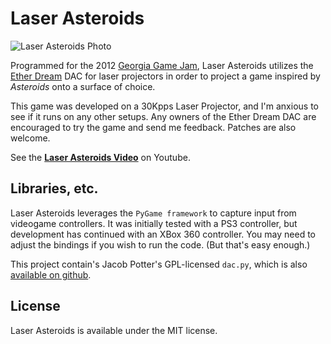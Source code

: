Laser Asteroids
===============
![Laser Asteroids Photo](http://img.youtube.com/vi/5XTi-jf-ans/0.jpg)

Programmed for the 2012 [Georgia Game Jam](http://www.spsu.edu/games/gamejam/), 
Laser Asteroids utilizes the [Ether Dream](http://www.ether-dream.com/) 
DAC for laser projectors in order to project a game inspired by *Asteroids* onto 
a surface of choice. 

This game was developed on a 30Kpps Laser Projector, and I'm anxious to see
if it runs on any other setups. Any owners of the Ether Dream DAC are encouraged
to try the game and send me feedback. Patches are also welcome.

See the **[Laser Asteroids Video](http://youtube.com/watch?v=5XTi-jf-ans)** on Youtube.

Libraries, etc. 
---------------
Laser Asteroids leverages the `PyGame framework` to capture input from 
videogame controllers. It was initially tested with a PS3 controller, but
development has continued with an XBox 360 controller. You may need to adjust
the bindings if you wish to run the code. (But that's easy enough.)

This project contain's Jacob Potter's GPL-licensed `dac.py`, which is also
[available on github](https://github.com/j4cbo/j4cDAC).

License
-------
Laser Asteroids is available under the MIT license. 

